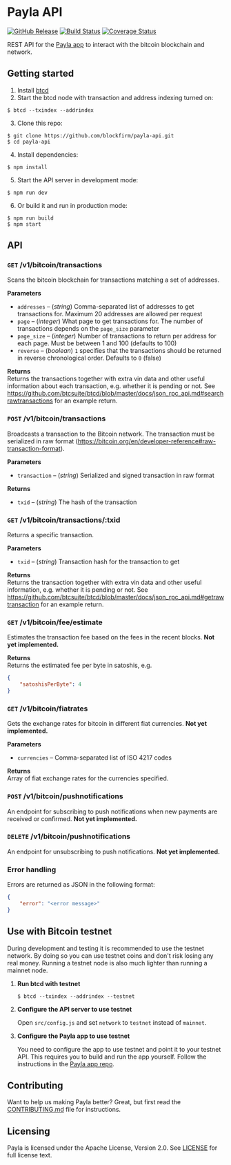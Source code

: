Payla API
=========

[![GitHub Release](https://img.shields.io/github/release/blockfirm/payla-api.svg?style=flat-square)](https://github.com/blockfirm/payla-api/releases)
[![Build Status](https://img.shields.io/travis/blockfirm/payla-api.svg?branch=master&style=flat-square)](https://travis-ci.org/blockfirm/payla-api)
[![Coverage Status](https://img.shields.io/coveralls/blockfirm/payla-api.svg?style=flat-square)](https://coveralls.io/r/blockfirm/payla-api)

REST API for the [Payla app](https://github.com/blockfirm/payla-app) to interact with the bitcoin blockchain and network.

## Getting started

1. Install [btcd](https://github.com/btcsuite/btcd)
2. Start the btcd node with transaction and address indexing turned on:  
```
$ btcd --txindex --addrindex
```
3. Clone this repo:  
```
$ git clone https://github.com/blockfirm/payla-api.git
$ cd payla-api
```
4. Install dependencies:  
```
$ npm install
```
5. Start the API server in development mode:  
```
$ npm run dev
```
6. Or build it and run in production mode:  
```
$ npm run build
$ npm start
```

## API

### `GET` /v1/bitcoin/transactions  
Scans the bitcoin blockchain for transactions matching a set of addresses.

**Parameters**  
* `addresses` – (*string*) Comma-separated list of addresses to get transactions for. Maximum 20 addresses are allowed per request
* `page` – (*integer*) What page to get transactions for. The number of transactions depends on the `page_size` parameter
* `page_size` – (*integer*) Number of transactions to return per address for each page. Must be between 1 and 100 (defaults to 100)
* `reverse` – (*boolean*) `1` specifies that the transactions should be returned in reverse chronological order. Defaults to `0` (false)

**Returns**  
Returns the transactions together with extra vin data and other useful information about each transaction, e.g. whether it is pending or not. See <https://github.com/btcsuite/btcd/blob/master/docs/json_rpc_api.md#searchrawtransactions> for an example return.

### `POST` /v1/bitcoin/transactions  
Broadcasts a transaction to the Bitcoin network. The transaction must be serialized in raw format
(https://bitcoin.org/en/developer-reference#raw-transaction-format).

**Parameters**  
* `transaction` – (*string*) Serialized and signed transaction in raw format

**Returns**  
* `txid` – (*string*) The hash of the transaction

### `GET` /v1/bitcoin/transactions/:txid  
Returns a specific transaction.

**Parameters**  
* `txid` – (*string*) Transaction hash for the transaction to get

**Returns**  
Returns the transaction together with extra vin data and other useful information, e.g. whether it is pending or not. See <https://github.com/btcsuite/btcd/blob/master/docs/json_rpc_api.md#getrawtransaction> for an example return.

### `GET` /v1/bitcoin/fee/estimate  
Estimates the transaction fee based on the fees in the recent blocks. **Not yet implemented.**

**Returns**  
Returns the estimated fee per byte in satoshis, e.g.

```json
{
    "satoshisPerByte": 4
}
```

### `GET` /v1/bitcoin/fiatrates  
Gets the exchange rates for bitcoin in different fiat currencies. **Not yet implemented.**

**Parameters**  
* `currencies` – Comma-separated list of ISO 4217 codes

**Returns**  
Array of fiat exchange rates for the currencies specified.

### `POST` /v1/bitcoin/pushnotifications  
An endpoint for subscribing to push notifications when new payments are received or confirmed.
**Not yet implemented.**

### `DELETE` /v1/bitcoin/pushnotifications  
An endpoint for unsubscribing to push notifications. **Not yet implemented.**

### Error handling

Errors are returned as JSON in the following format:

```json
{
    "error": "<error message>"
}
```

## Use with Bitcoin testnet

During development and testing it is recommended to use the testnet network. By doing so you can
use testnet coins and don't risk losing any real money. Running a testnet node is also much lighter
than running a mainnet node.

1. **Run btcd with testnet**

    `$ btcd --txindex --addrindex --testnet`

2. **Configure the API server to use testnet**

    Open `src/config.js` and set `network` to `testnet` instead
    of `mainnet`.

3. **Configure the Payla app to use testnet**

    You need to configure the app to use testnet and point it to your testnet API.
    This requires you to build and run the app yourself.
    Follow the instructions in the [Payla app repo](https://github.com/blockfirm/payla-app).

## Contributing

Want to help us making Payla better? Great, but first read the
[CONTRIBUTING.md](CONTRIBUTING.md) file for instructions.

## Licensing

Payla is licensed under the Apache License, Version 2.0.
See [LICENSE](LICENSE) for full license text.
